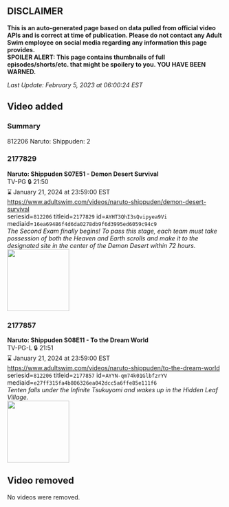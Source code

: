 ## DISCLAIMER
**This is an auto-generated page based on data pulled from official video APIs and is correct at time of publication. Please do not contact any Adult Swim employee on social media regarding any information this page provides.**  
**SPOILER ALERT: This page contains thumbnails of full episodes/shorts/etc. that might be spoilery to you. YOU HAVE BEEN WARNED.**  

_Last Update: February 5, 2023 at 06:00:24 EST_
## Video added
### Summary
812206 Naruto: Shippuden: 2  
### 2177829
**Naruto: Shippuden S07E51 - Demon Desert Survival**  
TV-PG 🔒 21:50  
⌛ January 21, 2024 at 23:59:00 EST  
https://www.adultswim.com/videos/naruto-shippuden/demon-desert-survival  
seriesid=`812206` titleid=`2177829` id=`AYHT3QhI3sQvipyea9Vi` mediaid=`16ea69486f4d6da0278db9f6d3995ed6059c94c9`  
_The Second Exam finally begins! To pass this stage, each team must take possession of both the Heaven and Earth scrolls and make it to the designated site in the center of the Demon Desert within 72 hours._  
<a href="https://media.cdn.adultswim.com/uploads/20220706/thumbnails/2_2276172419-NarutoShippuden_399_DemonDesertSurvival.png"><img src="https://media.cdn.adultswim.com/uploads/20220706/thumbnails/2_2276172419-NarutoShippuden_399_DemonDesertSurvival.png" height="144px" /></a>
### 2177857
**Naruto: Shippuden S08E11 - To the Dream World**  
TV-PG-L 🔒 21:51  
⌛ January 21, 2024 at 23:59:00 EST  
https://www.adultswim.com/videos/naruto-shippuden/to-the-dream-world  
seriesid=`812206` titleid=`2177857` id=`AYYN-qm74k01GlbfzrYV` mediaid=`e27ff315fa4b806326ea042dcc5a6ffe85e111f6`  
_Tenten falls under the Infinite Tsukuyomi and wakes up in the Hidden Leaf Village._  
<a href="https://media.cdn.adultswim.com/uploads/20230204/thumbnails/2_23242046460-narutoshippuden427Still002tiny.png"><img src="https://media.cdn.adultswim.com/uploads/20230204/thumbnails/2_23242046460-narutoshippuden427Still002tiny.png" height="144px" /></a>
## Video removed
No videos were removed.  
